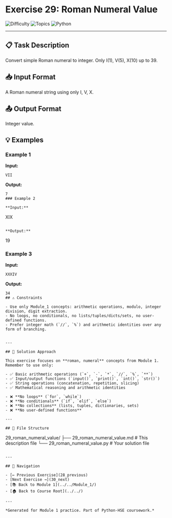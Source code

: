 # Exercise 29: Roman Numeral Value

![Difficulty](https://img.shields.io/badge/Difficulty-Module%201-green)
![Topics](https://img.shields.io/badge/Topics-roman%2C%20numeral-blue)
![Python](https://img.shields.io/badge/Python-Module%201%20Concepts-yellow)

---

## 📋 Task Description

Convert simple Roman numeral to integer. Only I(1), V(5), X(10) up to 39.
## 📥 Input Format

A Roman numeral string using only I, V, X.
## 📤 Output Format

Integer value.
## 💡 Examples

### Example 1

**Input:**
```
VII
```

**Output:**
```
7
### Example 2

**Input:**
```
XIX
```

**Output:**
```
19
### Example 3

**Input:**
```
XXXIV
```

**Output:**
```
34
## ⚠️ Constraints

- Use only Module_1 concepts: arithmetic operations, modulo, integer division, digit extraction.
- No loops, no conditionals, no lists/tuples/dicts/sets, no user-defined functions.
- Prefer integer math (`//`, `%`) and arithmetic identities over any form of branching.


---

## 🎯 Solution Approach

This exercise focuses on **roman, numeral** concepts from Module 1. Remember to use only:

- ✅ Basic arithmetic operations (`+`, `-`, `*`, `//`, `%`, `**`)
- ✅ Input/output functions (`input()`, `print()`, `int()`, `str()`)
- ✅ String operations (concatenation, repetition, slicing)
- ✅ Mathematical reasoning and arithmetic identities

- ❌ **No loops** (`for`, `while`)
- ❌ **No conditionals** (`if`, `elif`, `else`)
- ❌ **No collections** (lists, tuples, dictionaries, sets)
- ❌ **No user-defined functions**

---

## 📁 File Structure
```
29_roman_numeral_value/
├── 29_roman_numeral_value.md     # This description file
└── 29_roman_numeral_value.py     # Your solution file
```

---

## 🔗 Navigation

- [← Previous Exercise](28_previous) 
- [Next Exercise →](30_next)
- [📚 Back to Module 1](../../Module_1/)
- [🏠 Back to Course Root](../../)

---

*Generated for Module 1 practice. Part of Python-HSE coursework.*

